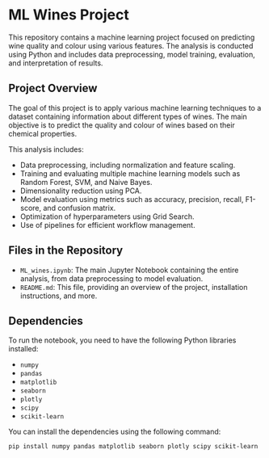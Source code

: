 # ML Wines Project

This repository contains a machine learning project focused on predicting wine quality and colour using various features. 
The analysis is conducted using Python and includes data preprocessing, model training, evaluation, and interpretation of results.

## Project Overview

The goal of this project is to apply various machine learning techniques to a dataset containing information about different types of wines. 
The main objective is to predict the quality and colour of wines based on their chemical properties. 

This analysis includes:

- Data preprocessing, including normalization and feature scaling.
- Training and evaluating multiple machine learning models such as Random Forest, SVM, and Naive Bayes.
- Dimensionality reduction using PCA.
- Model evaluation using metrics such as accuracy, precision, recall, F1-score, and confusion matrix.
- Optimization of hyperparameters using Grid Search.
- Use of pipelines for efficient workflow management.

## Files in the Repository

- `ML_wines.ipynb`: The main Jupyter Notebook containing the entire analysis, from data preprocessing to model evaluation.
- `README.md`: This file, providing an overview of the project, installation instructions, and more.

## Dependencies

To run the notebook, you need to have the following Python libraries installed:

- `numpy`
- `pandas`
- `matplotlib`
- `seaborn`
- `plotly`
- `scipy`
- `scikit-learn`

You can install the dependencies using the following command:

```bash
pip install numpy pandas matplotlib seaborn plotly scipy scikit-learn

